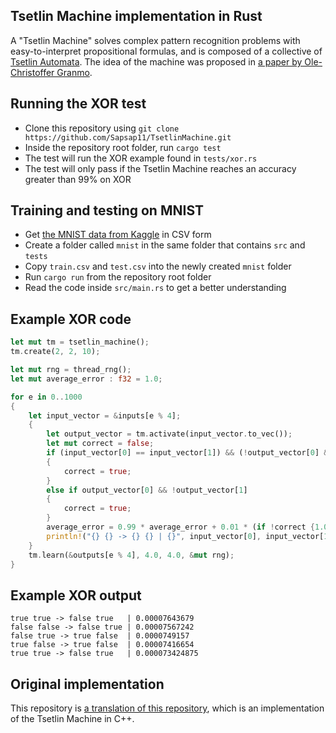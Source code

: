 ## Tsetlin Machine implementation in Rust

A "Tsetlin Machine" solves complex pattern recognition problems with easy-to-interpret
propositional formulas, and is composed of a collective of
[Tsetlin Automata](https://en.wikipedia.org/wiki/Learning_automata). The idea of
the machine was proposed in
[a paper by Ole-Christoffer Granmo](https://arxiv.org/abs/1804.01508).

## Running the XOR test


- Clone this repository using `git clone https://github.com/Sapsap11/TsetlinMachine.git`
- Inside the repository root folder, run `cargo test`
- The test will run the XOR example found in `tests/xor.rs`
- The test will only pass if the Tsetlin Machine reaches an accuracy greater than 99% on XOR

## Training and testing on MNIST

- Get [the MNIST data from Kaggle](https://www.kaggle.com/c/digit-recognizer/data) in CSV form
- Create a folder called `mnist` in the same folder that contains `src` and `tests`
- Copy `train.csv` and `test.csv` into the newly created `mnist` folder
- Run `cargo run` from the repository root folder
- Read the code inside `src/main.rs` to get a better understanding

## Example XOR code

```rust
let mut tm = tsetlin_machine();
tm.create(2, 2, 10);

let mut rng = thread_rng();
let mut average_error : f32 = 1.0;

for e in 0..1000
{
    let input_vector = &inputs[e % 4];
    {
        let output_vector = tm.activate(input_vector.to_vec());
        let mut correct = false;
        if (input_vector[0] == input_vector[1]) && (!output_vector[0] && output_vector[1])
        {
            correct = true;
        }
        else if output_vector[0] && !output_vector[1]
        {
            correct = true;
        }
        average_error = 0.99 * average_error + 0.01 * (if !correct {1.0} else {0.0});
        println!("{} {} -> {} {} | {}", input_vector[0], input_vector[1], output_vector[0], output_vector[1], average_error);
    }
    tm.learn(&outputs[e % 4], 4.0, 4.0, &mut rng);
}
```

## Example XOR output

```
true true -> false true   | 0.00007643679
false false -> false true | 0.00007567242
false true -> true false  | 0.0000749157
true false -> true false  | 0.00007416654
true true -> false true   | 0.000073424875
```

## Original implementation

This repository is [a translation of this repository](https://github.com/222464/TsetlinMachine),
which is an implementation of the Tsetlin Machine in C++.

